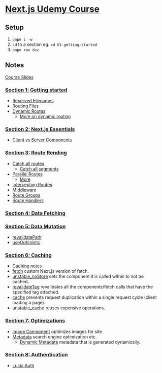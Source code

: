 # [Next.js Udemy Course](https://www.udemy.com/course/nextjs-react-the-complete-guide/)

## Setup

1. `pnpm i -w`
2. `cd` to a section eg. `cd 01-getting-started`
3. `pnpm run dev`

## Notes

[Course Slides](./slides.pdf)

### [Section 1: Getting started](./01-getting-started/)

- [Reserved Filenames](./01-getting-started/notes/reserved-filenames.md)
- [Routing Files](./01-getting-started/app/routing-files.md)
- [Dynamic Routes](./01-getting-started/app/blog/[slug]/dynamic-routes.md)
  - [More on dynamic routing](./01-getting-started/notes/dynamic-routes.md)

### [Section 2: Next.js Essentials](./02-nextjs-essentials/)

- [Client vs Server Components](./02-nextjs-essentials/notes/client-vs-server-components.md)

### [Section 3: Route Rending](./03-routing-rendering/)

- [Catch all routes](./03-routing-rendering/notes/catch-all-routes.md)
  - [Catch all segments](<./03-routing-rendering/app/(content)/archive/@archive/[[...filter]]/catch-all-segments.md>)
- [Parallel Routes](./03-routing-rendering/notes/parallel-routes.md)
  - [More](<./03-routing-rendering/app/(content)/archive/parallel-routes.md>)
- [Intercepting Routes](<./03-routing-rendering/app/(content)/news/[slug]/@modal/(.)image/intercepting-routes.md>)
- [Middleware](./03-routing-rendering/middleware.md)
- [Route Groups](./03-routing-rendering/app/route-groups.md)
- [Route Handlers](./03-routing-rendering/app/api/route-handlers.md)

### [Section 4: Data Fetching](./04-data-fetching/)

### [Section 5: Data Mutation](./05-data-mutation/)

- [revalidatePath](https://nextjs.org/docs/app/api-reference/functions/revalidatePath)
- [useOptimistic](https://react.dev/reference/react/useOptimistic)

### [Section 6: Caching](./06-caching/)

- [Caching notes](./06-caching/notes/caching.md)
- [fetch](https://nextjs.org/docs/app/api-reference/functions/fetch)
  custom Next.js version of fetch.
- [unstable_noStore](https://nextjs.org/docs/app/api-reference/functions/unstable_noStore)
  sets the component it is called within to not be cached.
- [revalidateTag](https://nextjs.org/docs/app/api-reference/functions/revalidateTag)
  revalidates all the components/fetch calls that have the specified tag
  attached.
- [cache](https://react.dev/reference/react/cache) prevents request duplication
  within a single request cycle (client loading a page).
- [unstable_cache](https://nextjs.org/docs/app/api-reference/functions/unstable_cache)
  reuses expensive operations.

### [Section 7: Optimizations](./07-optimizations/)

- [Image Component](https://nextjs.org/docs/app/api-reference/components/image)
  optimizes images for site.
- [Metadata](https://nextjs.org/docs/app/building-your-application/optimizing/metadata)
  search engine optimization etc.
  - [Dynamic Metadata](https://nextjs.org/docs/app/building-your-application/optimizing/metadata#dynamic-metadata)
    metadata that is generated dynamically.

### [Section 8: Authentication](./08-authentication/)

- [Lucia Auth](https://lucia-auth.com/)

